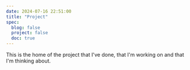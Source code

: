 ```yaml
---
date: 2024-07-16 22:51:00
title: "Project"
spec:
  blog: false
  project: false
  doc: true
---
```


This is the home of the project that I've done, that I'm working on and that I'm thinking about.
